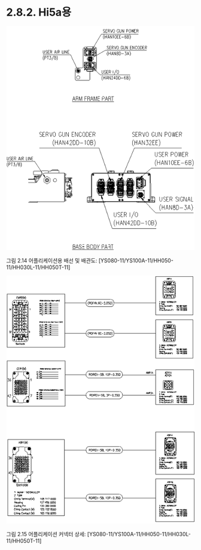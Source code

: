 ﻿# 2.8.2. Hi5a용

![](../../_assets/그림_2.14_어플리케이션용_배선_및_배관도.png)

그림 2.14 어플리케이션용 배선 및 배관도: [YS080-11/YS100A-11/HH050-11/HH030L-11/HH050T-11]

![](../../_assets/그림_2.15_어플리케이션_커넥터_상세.png)

그림 2.15 어플리케이션 커넥터 상세: [YS080-11/YS100A-11/HH050-11/HH030L-11/HH050T-11]
